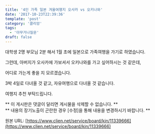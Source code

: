 ```yaml
---
title: '4인 가족 일본 겨울여행지 오사카 vs 오키나와'
date: '2017-10-23T22:39:36'
template: 'post'
category: '클리앙'
tags: 
  - '아무거나질문'
draft: false
---
```


대학생 2명 부모님 2분 해서 1월 초에 일본으로 가족여행을 가기로 하였습니다.

  

그런데, 아버지가 오사카에 가보셔서 오키나와를 가고 싶어하시는 것 같은데,

  

어디로 가는게 좋을 지 모르겠습니다. 

  

3박 4일로 다녀올 것 같고, 자유여행으로 다녀올 것 같습니다.

  

여행지 추천 부탁드립니다. 

  

\*\* 이 게시판은 댓글이 달리면 게시물을 삭제할 수 없습니다. \*\*  
\*\* 내용의 장기노출이 곤란한 경우 \[수정\]을 통해 내용을 변경하시기 바랍니다. \*\*

원본 URL: [https://www.clien.net/service/board/kin/11339666](https://www.clien.net/service/board/kin/11339666)